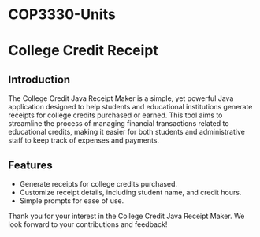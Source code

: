 # COP3330-Units

# College Credit Receipt

## Introduction
The College Credit Java Receipt Maker is a simple, yet powerful Java application designed to help students and educational institutions generate receipts for college credits purchased or earned. This tool aims to streamline the process of managing financial transactions related to educational credits, making it easier for both students and administrative staff to keep track of expenses and payments.

## Features
- Generate receipts for college credits purchased.
- Customize receipt details, including student name, and credit hours.
- Simple prompts for ease of use.


Thank you for your interest in the College Credit Java Receipt Maker. We look forward to your contributions and feedback!
